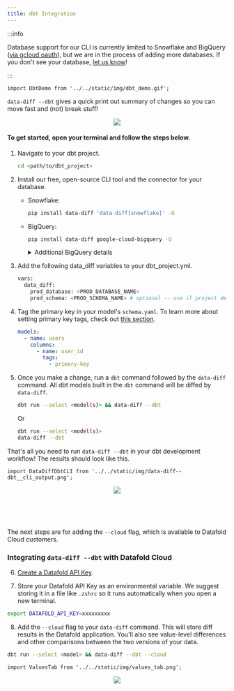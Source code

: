```yaml
---
title: dbt Integration
---
```


:::info

Database support for our CLI is currently limited to Snowflake and BigQuery ([via gcloud oauth](https://docs.getdbt.com/reference/warehouse-setups/bigquery-setup#oauth-via-gcloud)), but we are in the process of adding more databases. If you don't see your database, [let us know](https://github.com/datafold/data-diff/issues/new?assignees=&labels=new-db-driver&template=request-support-for-a-database.md&title=Add+support+for+%3Cdatabase+name%3E)!

:::

```mdx-code-block
import DbtDemo from '../../static/img/dbt_demo.gif';

```
`data-diff --dbt` gives a quick print out summary of changes so you can move fast and (not) break stuff!

<center><img src={DbtDemo} style={{width: '75%'}}/></center>


#### To get started, open your terminal and follow the steps below.

1. Navigate to your dbt project.
    ```bash
    cd <path/to/dbt_project>
    ```
2. Install our free, open-source CLI tool and the connector for your database.

    - Snowflake:
      ```bash
      pip install data-diff 'data-diff[snowflake]' -U
      ```

    - BigQuery:
      ```bash
      pip install data-diff google-cloud-bigquery -U
      ```
      <details>
        <summary>Additional BigQuery details</summary>
        Only dbt projects that use the <a href="https://docs.getdbt.com/reference/warehouse-setups/bigquery-setup#oauth-via-gcloud">OAuth via gcloud</a> connection method are currently supported.
        <br/>
        <br/>
        For example, run:
        <br/>
        <code>gcloud auth application-default login</code>
        <br/>
        Before:
        <br/>
        <code>dbt run --select &lt;model(s)&gt; && data-diff --dbt</code>
        <br/>
        
      </details>
    

3. Add the following data_diff variables to your dbt_project.yml.
    ```bash
    vars:
      data_diff:
        prod_database: <PROD_DATABASE_NAME>
        prod_schema: <PROD_SCHEMA_NAME> # optional -- use if project deploys to a single schema
    ```
4. Tag the primary key in your model's `schema.yaml`. To learn more about setting primary key tags, check out [this section](../integrations/orchestration/dbt_adv_config#tag-primary-keys-in-dbt-models).
    ```yaml
    models:
      - name: users
        columns:
          - name: user_id
            tags:
              - primary-key
    ```
5. Once you make a change, run a `dbt` command followed by the `data-diff` command. All dbt models built in the `dbt` command will be diffed by `data-diff`.
    ```bash
    dbt run --select <model(s)> && data-diff --dbt
    ```
    Or

    ```bash
    dbt run --select <model(s)>
    data-diff --dbt
    ```

That's all you need to run `data-diff --dbt` in your dbt development workflow! The results should look like this.


```mdx-code-block
import DataDiffDbtCLI from '../../static/img/data-diff--dbt__cli_output.png';

```

<center><img src={DataDiffDbtCLI} style={{width: '75%'}}/></center>

<br/><br/><br/>

The next steps are for adding the `--cloud` flag, which is available to Datafold Cloud customers.

### Integrating `data-diff --dbt` with Datafold Cloud

6. [Create a Datafold API Key](../api/api-overview.md#create-a-datafold-api-key).

7. Store your Datafold API Key as an environmental variable. We suggest storing it in a file like `.zshrc` so it runs automatically when you open a new terminal.
```bash
export DATAFOLD_API_KEY=xxxxxxxxx
```

8. Add the `--cloud` flag to your `data-diff` command. This will store diff results in the Datafold application. You'll also see value-level differences and other comparisons between the two versions of your data.

```bash
dbt run --select <model> && data-diff --dbt --cloud
```

```mdx-code-block
import ValuesTab from '../../static/img/values_tab.png';

```

<center><img src={ValuesTab} style={{width: '75%'}}/></center>